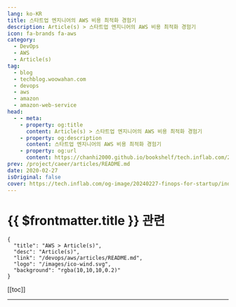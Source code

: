 ```yaml
---
lang: ko-KR
title: 스타트업 엔지니어의 AWS 비용 최적화 경험기
description: Article(s) > 스타트업 엔지니어의 AWS 비용 최적화 경험기
icon: fa-brands fa-aws
category: 
  - DevOps
  - AWS
  - Article(s)
tag: 
  - blog
  - techblog.woowahan.com
  - devops
  - aws
  - amazon
  - amazon-web-service
head:
  - - meta:
    - property: og:title
      content: Article(s) > 스타트업 엔지니어의 AWS 비용 최적화 경험기
    - property: og:description
      content: 스타트업 엔지니어의 AWS 비용 최적화 경험기
    - property: og:url
      content: https://chanhi2000.github.io/bookshelf/tech.inflab.com/20240227-finops-for-startup.html
prev: /project/caeer/articles/README.md
date: 2020-02-27
isOriginal: false
cover: https://tech.inflab.com/og-image/20240227-finops-for-startup/index.png
---
```


# {{ $frontmatter.title }} 관련

```component VPCard
{
  "title": "AWS > Article(s)",
  "desc": "Article(s)",
  "link": "/devops/aws/articles/README.md",
  "logo": "/images/ico-wind.svg",
  "background": "rgba(10,10,10,0.2)"
}
```


[[toc]]

---

<SiteInfo
  name="스타트업 엔지니어의 AWS 비용 최적화 경험기"
  desc="인프랩이 어떻게 월 $25,000 넘게 AWS 비용을 절약할 수 있었는지 경험과 노하우를 소개합니다."
  url="https://tech.inflab.com/20240227-finops-for-startup/"
  logo="https://tech.inflab.com/favicon-32x32.png?v=85c8af743e179883b18fef5acc3a66b0"
  preview="https://tech.inflab.com/og-image/20240227-finops-for-startup/index.png"/>

<!-- TODO: 작성 -->
